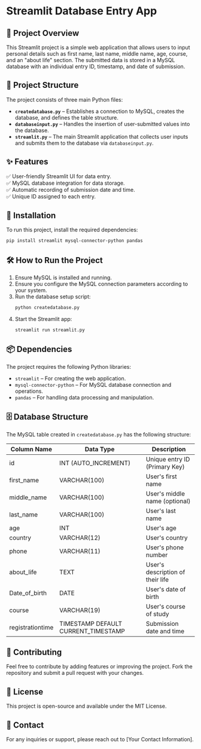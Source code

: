 # Streamlit Database Entry App


## 📌 Project Overview
This Streamlit project is a simple web application that allows users to input personal details such as first name, last name, middle name, age, course, and an "about life" section. The submitted data is stored in a MySQL database with an individual entry ID, timestamp, and date of submission.

## 📂 Project Structure
The project consists of three main Python files:

- **`createdatabase.py`** – Establishes a connection to MySQL, creates the database, and defines the table structure.
- **`databaseinput.py`** – Handles the insertion of user-submitted values into the database.
- **`streamlit.py`** – The main Streamlit application that collects user inputs and submits them to the database via `databaseinput.py`.

## ✨ Features
✅ User-friendly Streamlit UI for data entry.  
✅ MySQL database integration for data storage.  
✅ Automatic recording of submission date and time.  
✅ Unique ID assigned to each entry.  

## 🚀 Installation
To run this project, install the required dependencies:

```sh
pip install streamlit mysql-connector-python pandas
```

## 🛠 How to Run the Project
1. Ensure MySQL is installed and running.
2. Ensure you configure the MySQL connection parameters according to your system.
3. Run the database setup script:
   ```sh
   python createdatabase.py
   ```
4. Start the Streamlit app:
   ```sh
   streamlit run streamlit.py
   ```

## 📦 Dependencies
The project requires the following Python libraries:
- `streamlit` – For creating the web application.
- `mysql-connector-python` – For MySQL database connection and operations.
- `pandas` – For handling data processing and manipulation.

## 🗄 Database Structure
The MySQL table created in `createdatabase.py` has the following structure:

| Column Name       | Data Type             | Description                           |
|------------------|---------------------|---------------------------------------|
| id               | INT (AUTO_INCREMENT) | Unique entry ID (Primary Key)        |
| first_name       | VARCHAR(100)        | User's first name                    |
| middle_name      | VARCHAR(100)        | User's middle name (optional)        |
| last_name        | VARCHAR(100)        | User's last name                     |
| age              | INT                 | User's age                           |
| country          | VARCHAR(12)         | User's country                       |
| phone           | VARCHAR(11)         | User's phone number                  |
| about_life       | TEXT                | User's description of their life     |
| Date_of_birth    | DATE                | User's date of birth                 |
| course           | VARCHAR(19)         | User's course of study               |
| registrationtime | TIMESTAMP DEFAULT CURRENT_TIMESTAMP | Submission date and time |

## 🤝 Contributing
Feel free to contribute by adding features or improving the project. Fork the repository and submit a pull request with your changes.

## 📜 License
This project is open-source and available under the MIT License.

## 📧 Contact
For any inquiries or support, please reach out to [Your Contact Information].

